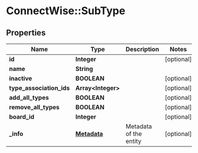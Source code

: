 # ConnectWise::SubType

## Properties
Name | Type | Description | Notes
------------ | ------------- | ------------- | -------------
**id** | **Integer** |  | [optional] 
**name** | **String** |  | 
**inactive** | **BOOLEAN** |  | [optional] 
**type_association_ids** | **Array&lt;Integer&gt;** |  | [optional] 
**add_all_types** | **BOOLEAN** |  | [optional] 
**remove_all_types** | **BOOLEAN** |  | [optional] 
**board_id** | **Integer** |  | [optional] 
**_info** | [**Metadata**](Metadata.md) | Metadata of the entity | [optional] 


